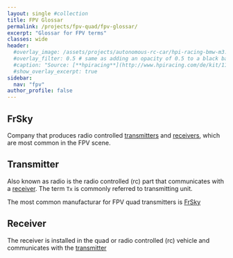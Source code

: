 ```yaml
---
layout: single #collection
title: FPV Glossar
permalink: /projects/fpv-quad/fpv-glossar/
excerpt: "Glossar for FPV terms"
classes: wide
header:
  #overlay_image: /assets/projects/autonomous-rc-car/hpi-racing-bmw-m3.png
  #overlay_filter: 0.5 # same as adding an opacity of 0.5 to a black background
  #caption: "Source: [**hpiracing**](http://www.hpiracing.com/de/kit/114343)"
  #show_overlay_excerpt: true
sidebar:
  nav: "fpv"
author_profile: false
---
```




## FrSky

Company that produces radio controlled [transmitters](/projects/fpv-quad/fpv-glossar/#transmitter) and [receivers](/projects/fpv-quad/fpv-glossar/#receivers), which are most common in the FPV scene.

## Transmitter

Also known as radio is the radio controlled (rc) part that communicates with a [receiver](/projects/fpv-quad/fpv-glossar/#receiver). The term `Tx` is commonly referred to transmitting unit.

The most common manufacturar for FPV quad transmitters is [FrSky](/projects/fpv-quad/fpv-glossar/#frsky)


## Receiver

The receiver is installed in the quad or radio controlled (rc) vehicle and communicates with the [transmitter](/projects/fpv-quad/fpv-glossar/#transmitter)


